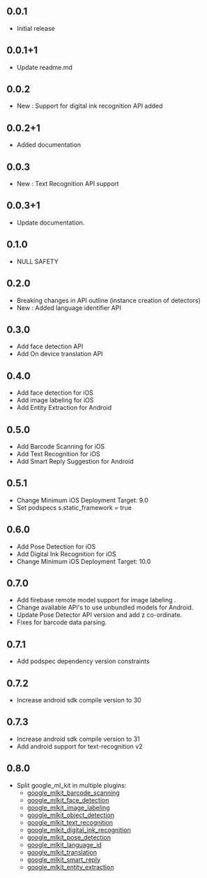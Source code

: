 ## 0.0.1

* Initial release

## 0.0.1+1

* Update readme.md

## 0.0.2

* New : Support for digital ink recognition API added

## 0.0.2+1

* Added documentation

## 0.0.3

* New : Text Recognition API support

## 0.0.3+1

* Update documentation.

## 0.1.0

* NULL SAFETY

## 0.2.0

* Breaking changes in API outline (instance creation of detectors)
* New : Added language identifier API

## 0.3.0

* Add face detection API
* Add On device translation API

## 0.4.0

* Add face detection for iOS
* Add image labeling for iOS
* Add Entity Extraction for Android

## 0.5.0

* Add Barcode Scanning for iOS
* Add Text Recognition for iOS
* Add Smart Reply Suggestion for Android

## 0.5.1

* Change Minimum iOS Deployment Target: 9.0
* Set podspecs s.static_framework = true

## 0.6.0

* Add Pose Detection for iOS
* Add Digital Ink Recognition for iOS
* Change Minimum iOS Deployment Target: 10.0

## 0.7.0

* Add firebase remote model support for image labeling .
* Change available API's to use unbundled models for Android.
* Update Pose Detector API version and add z co-ordinate.
* Fixes for barcode data parsing.

## 0.7.1

* Add podspec dependency version constraints

## 0.7.2

* Increase android sdk compile version to 30

## 0.7.3

* Increase android sdk compile version to 31
* Add android support for text-recognition v2

## 0.8.0

* Split google\_ml\_kit in multiple plugins:
    - [google\_mlkit\_barcode\_scanning](https://github.com/bharat-biradar/Google-Ml-Kit-plugin/tree/master/packages/google_mlkit_barcode_scanning)
    - [google\_mlkit\_face\_detection](https://github.com/bharat-biradar/Google-Ml-Kit-plugin/tree/master/packages/google_mlkit_face_detection)
    - [google\_mlkit\_image\_labeling](https://github.com/bharat-biradar/Google-Ml-Kit-plugin/tree/master/packages/google_mlkit_image_labeling)
    - [google\_mlkit\_object\_detection](https://github.com/bharat-biradar/Google-Ml-Kit-plugin/tree/master/packages/google_mlkit_object_detection)
    - [google\_mlkit\_text\_recognition](https://github.com/bharat-biradar/Google-Ml-Kit-plugin/tree/master/packages/google_mlkit_text_recognition)
    - [google\_mlkit\_digital\_ink\_recognition](https://github.com/bharat-biradar/Google-Ml-Kit-plugin/tree/master/packages/google_mlkit_digital_ink_recognition)
    - [google\_mlkit\_pose\_detection](https://github.com/bharat-biradar/Google-Ml-Kit-plugin/tree/master/packages/google_mlkit_pose_detection)
    - [google\_mlkit\_language\_id](https://github.com/bharat-biradar/Google-Ml-Kit-plugin/tree/master/packages/google_mlkit_language_id)
    - [google\_mlkit\_translation](https://github.com/bharat-biradar/Google-Ml-Kit-plugin/tree/master/packages/google_mlkit_translation)
    - [google\_mlkit\_smart\_reply](https://github.com/bharat-biradar/Google-Ml-Kit-plugin/tree/master/packages/google_mlkit_smart_reply)
    - [google\_mlkit\_entity\_extraction](https://github.com/bharat-biradar/Google-Ml-Kit-plugin/tree/master/packages/google_mlkit_entity_extraction)
